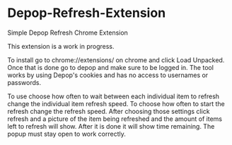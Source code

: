 # Depop-Refresh-Extension
Simple Depop Refresh Chrome Extension

This extension is a work in progress.

To install go to chrome://extensions/ on chrome and click Load Unpacked. Once that is done go to depop and make sure to be logged in. The tool works by using Depop's cookies and has no access to usernames or passwords.

To use choose how often to wait between each individual item to refresh change the individual item refresh speed. To choose how often to start the refresh change the refresh speed. After choosing those settings click refresh and a picture of the item being refreshed and the amount of items left to refresh will show. After it is done it will show time remaining. The popup must stay open to work correctly.
